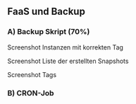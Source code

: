 ## FaaS und Backup

### A) Backup Skript (70%)
Screenshot Instanzen mit korrekten Tag

Screenshot Liste der erstellten Snapshots

Screenshot Tags 

### B) CRON-Job